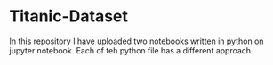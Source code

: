 # Titanic-Dataset
In this repository I have uploaded two notebooks written in python on jupyter notebook. Each of teh python file has a different approach.
